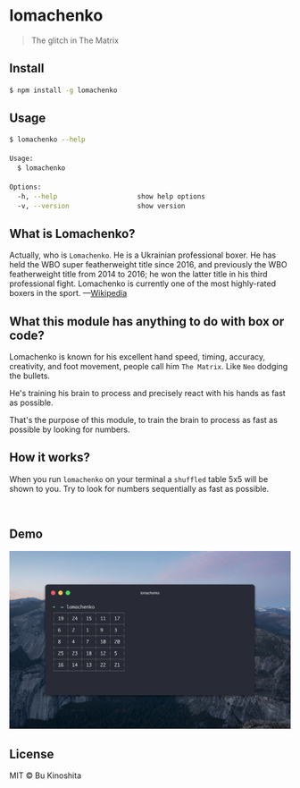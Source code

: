 # lomachenko

> The glitch in The Matrix

## Install

```bash
$ npm install -g lomachenko
```


## Usage

```bash
$ lomachenko --help

Usage:
  $ lomachenko

Options:
  -h, --help                    show help options
  -v, --version                 show version
```


## What is Lomachenko?

Actually, who is `Lomachenko`. He is a Ukrainian professional boxer. He has held the WBO super featherweight title since 2016, and previously the WBO featherweight title from 2014 to 2016; he won the latter title in his third professional fight. Lomachenko is currently one of the most highly-rated boxers in the sport. —[Wikipedia](https://en.wikipedia.org/wiki/Vasyl_Lomachenko)


## What this module has anything to do with box or code?

Lomachenko is known for his excellent hand speed, timing, accuracy, creativity, and foot movement, people call him `The Matrix`. Like `Neo` dodging the bullets.

He's training his brain to process and precisely react with his hands as fast as possible.

That's the purpose of this module, to train the brain to process as fast as possible by looking for numbers.

## How it works?

When you run `lomachenko` on your terminal a `shuffled` table 5x5 will be shown to you. Try to look for numbers sequentially as fast as possible.

<img src="demo.gif" alt="" width="500">


## Demo

<img src="demo.png" alt="" width="600">

## License

MIT © Bu Kinoshita
